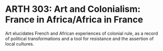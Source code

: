 # ARTH 303: Art and Colonialism: France in Africa/Africa in France

Art elucidates French and African experiences of colonial rule, as a record of political transformations and a tool for resistance and the assertion of local cultures.
